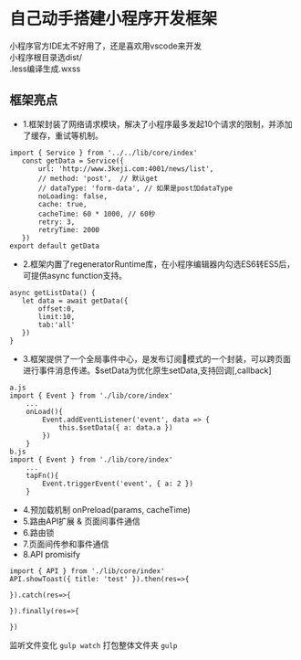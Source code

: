 # 自己动手搭建小程序开发框架

小程序官方IDE太不好用了，还是喜欢用vscode来开发
<br/>
小程序根目录选dist/
<br/>
.less编译生成.wxss

## 框架亮点
 * 1.框架封装了网络请求模块，解决了小程序最多发起10个请求的限制，并添加了缓存，重试等机制。
 ```
import { Service } from '../../lib/core/index'
    const getData = Service({
        url: 'http://www.3keji.com:4001/news/list',
        // method: 'post',  // 默认get
        // dataType: 'form-data', // 如果是post加dataType
        noLoading: false,
        cache: true,
        cacheTime: 60 * 1000, // 60秒
        retry: 3,
        retryTime: 2000
    })
export default getData
 ```
 * 2.框架内置了regeneratorRuntime库，在小程序编辑器内勾选ES6转ES5后，可提供async function支持。
 ``` 
 async getListData() { 
    let data = await getData({
        offset:0,
        limit:10,
        tab:'all'
    })
 }
 ```
 * 3.框架提供了一个全局事件中心，是发布订阅模式的一个封装，可以跨页面进行事件消息传递。$setData为优化原生setData,支持回调[,callback]
```
a.js
import { Event } from './lib/core/index'
    ...
    onLoad(){
        Event.addEventListener('event', data => {
            this.$setData({ a: data.a })
        })
    }
b.js
import { Event } from './lib/core/index'
    ...
    tapFn(){
        Event.triggerEvent('event', { a: 2 })
    }
```
 * 4.预加载机制 onPreload(params, cacheTime)
 * 5.路由API扩展 & 页面间事件通信
 * 6.路由锁
 * 7.页面间传参和事件通信
 * 8.API promisify
```
import { API } from './lib/core/index'
API.showToast({ title: 'test' }).then(res=>{

}).catch(res=>{

}).finally(res=>{

})
```

监听文件变化
``` gulp watch ```
打包整体文件夹
``` gulp ```
